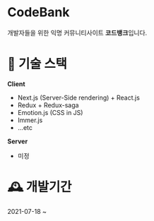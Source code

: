 # CodeBank

개발자들을 위한 익명 커뮤니티사이트 **코드뱅크**입니다.

# 📑 기술 스택

**Client**

- Next.js (Server-Side rendering) + React.js
- Redux + Redux-saga
- Emotion.js (CSS in JS)
- Immer.js
- ...etc

**Server**

- 미정

# 🕰 개발기간

2021-07-18 ~
